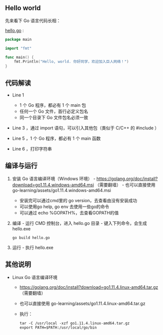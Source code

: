 ## Hello world

先来看下 Go 语言代码长相：

[hello.go](../assets/hello.go) :

```go
package main

import "fmt"

func main() {
	fmt.Println("Hello, world. 你好同学，欢迎加入巨人网络！")
}
```

## 代码解读

- Line 1
	- 1 个 Go 程序，都必有 1 个 main 包
	- 任何一个 Go 文件，首行必定义包名
	- 同一个目录下 Go 文件包名必须一致


- Line 3 ，通过 import 语句，可以引入其他包（类似于 C/C++ 的 #include ）
- Line 5 ，1 个 Go 程序，都必有 1 个 main 函数
- Line 6 ，打印字符串


## 编译与运行

  1. 安装 Go 语言编译环境（Windows 环境）
    - https://golang.org/doc/install?download=go1.11.4.windows-amd64.msi （需要翻墙）
    - 也可以直接使用 go-learning/assets/go1.11.4.windows-amd64.msi
		- 安装完可以通过cmd里的 go version，去查看由没有安装成功
		- 可以使用go help, go env 去使用一些go的命令
		- 可以通过 echo %GOPATH%，去查看GOPATH的值

  1. 编译
    - 运行 CMD 控制台，进入 hello.go 目录
    - 键入下列命令，会生成 hello.exe

        ```shell
        go build hello.go
        ```

  1. 运行
    - 执行 hello.exe


## 其他说明

- Linux Go 语言编译环境

	- https://golang.org/doc/install?download=go1.11.4.linux-amd64.tar.gz （需要翻墙）
	- 也可以直接使用 go-learning/assets/go1.11.4.linux-amd64.tar.gz
	- 执行：

		```shell
		tar -C /usr/local -xzf go1.11.4.linux-amd64.tar.gz
		export PATH=$PATH:/usr/local/go/bin
		```
